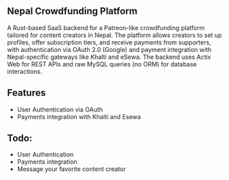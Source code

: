 
## Nepal Crowdfunding Platform

A Rust-based SaaS backend for a Patreon-like crowdfunding platform tailored for content creators in Nepal. The platform allows creators to set up profiles, offer subscription tiers, and receive payments from supporters, with authentication via OAuth 2.0 (Google) and payment integration with Nepal-specific gateways like Khalti and eSewa. The backend uses Actix Web for REST APIs and raw MySQL queries (no ORM) for database interactions.

## Features 
 - User Authentication via OAuth
 - Payments integration with Khalti and Esewa 
 
## Todo:
 - User Authentication
 - Payments integration
 - Message your favorite content creator


